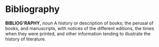# Bibliography

**BIBLIOG'RAPHY**, _noun_ A history or description of books; the perusal of books, and manuscripts, with notices of the different editions, the times when they were printed, and other information tending to illustrate the history of literature.